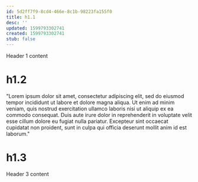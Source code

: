 ```yaml
---
id: 5d2ff7f9-8cd4-466e-8c1b-98223fa155f0
title: h1.1
desc: ''
updated: 1599793302741
created: 1599793302741
stub: false
---
```

Header 1 content

# h1.2

"Lorem ipsum dolor sit amet, consectetur adipiscing elit, sed do eiusmod tempor incididunt ut labore et dolore magna aliqua. Ut enim ad minim veniam, quis nostrud exercitation ullamco laboris nisi ut aliquip ex ea commodo consequat. Duis aute irure dolor in reprehenderit in voluptate velit esse cillum dolore eu fugiat nulla pariatur. Excepteur sint occaecat cupidatat non proident, sunt in culpa qui officia deserunt mollit anim id est laborum."

# h1.3

Header 3 content

